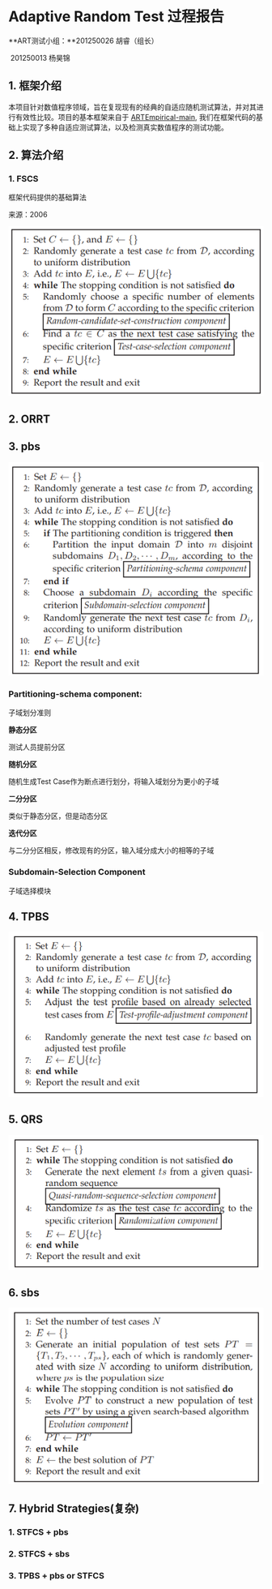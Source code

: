 # Adaptive Random Test 过程报告

**ART测试小组：**201250026 胡睿（组长）

​							201250013 杨昊锦

## 1. 框架介绍

本项目针对数值程序领域，旨在复现现有的经典的自适应随机测试算法，并对其进行有效性比较。项目的基本框架来自于 [ARTEmpirical-main](https://box.nju.edu.cn/d/9288e9a87a5c4c3c961e/), 我们在框架代码的基础上实现了多种自适应测试算法，以及检测真实数值程序的测试功能。

## 2. 算法介绍

### 1. FSCS

框架代码提供的基础算法

来源：2006

![image-20221128160412034](./assets/image-20221128160412034.png)

## 2. ORRT



## 3. pbs

![image-20221128133025300](./assets/image-20221128133025300.png)

### Partitioning-schema component:

子域划分准则

**静态分区**

测试人员提前分区

**随机分区**

随机生成Test Case作为断点进行划分，将输入域划分为更小的子域

**二分分区**

类似于静态分区，但是动态分区

**迭代分区**

与二分分区相反，修改现有的分区，输入域分成大小的相等的子域

###  Subdomain-Selection Component

子域选择模块



## 4. TPBS

![image-20221128133151850](./assets/image-20221128133151850.png)

## 5. QRS

![image-20221128133212772](./assets/image-20221128133212772.png)

## 6. sbs

![image-20221128133233823](./assets/image-20221128133233823.png)

## 7.  Hybrid Strategies(复杂)

### 1.  STFCS + pbs

### 2. STFCS + sbs

### 3.  TPBS + pbs or STFCS